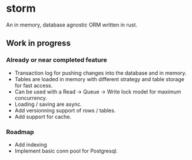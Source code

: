 # storm

An in memory, database agnostic ORM written in rust.

## Work in progress

### Already or near completed feature

- Transaction log for pushing changes into the database and in memory.
- Tables are loaded in memory with different strategy and table storage for fast access.
- Can be used with a Read -> Queue -> Write lock model for maximum concurrency.
- Loading / saving are async.
- Add versionning support of rows / tables.
- Add support for cache.

### Roadmap

- Add indexing
- Implement basic conn pool for Postgresql.

